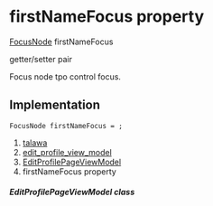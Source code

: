 
<div>

# firstNameFocus property

</div>


[FocusNode](https://api.flutter.dev/flutter/widgets/FocusNode-class.html)
firstNameFocus


getter/setter pair




Focus node tpo control focus.



## Implementation

``` language-dart
FocusNode firstNameFocus = ;
```







1.  [talawa](../../index.html)
2.  [edit_profile_view_model](../../view_model_after_auth_view_models_profile_view_models_edit_profile_view_model/)
3.  [EditProfilePageViewModel](../../view_model_after_auth_view_models_profile_view_models_edit_profile_view_model/EditProfilePageViewModel-class.html)
4.  firstNameFocus property

##### EditProfilePageViewModel class








